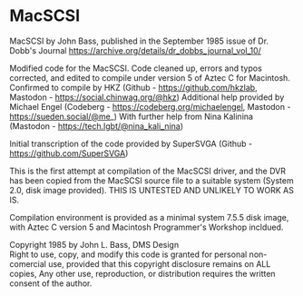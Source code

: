 # MacSCSI

MacSCSI by John Bass, published in the September 1985 issue of Dr. Dobb's Journal
https://archive.org/details/dr_dobbs_journal_vol_10/

Modified code for the MacSCSI. Code cleaned up, errors and typos corrected, and edited to compile under version 5 of Aztec C for Macintosh. 
Confirmed to compile by HKZ (Github - https://github.com/hkzlab, Mastodon - https://social.chinwag.org/@hkz)
Additional help provided by Michael Engel (Codeberg - https://codeberg.org/michaelengel, Mastodon - https://sueden.social/@me_)
With further help from Nina Kalinina (Mastodon - https://tech.lgbt/@nina_kali_nina)

Initial transcription of the code provided by SuperSVGA (Github - https://github.com/SuperSVGA)

This is the first attempt at compilation of the MacSCSI driver, and the DVR has been copied from the MacSCSI source file to a suitable system (System 2.0, disk image provided). 
THIS IS UNTESTED AND UNLIKELY TO WORK AS IS. 

Compilation environment is provided as a minimal system 7.5.5 disk image, with Aztec C version 5 and Macintosh Programmer's Workshop incldued. 

Copyright 1985 by John L. Bass, DMS Design  
Right to use, copy, and modify this code is granted for personal non-comercial use, provided that this copyright disclosure remains on ALL copies, Any other use, reproduction, or distribution requires the written consent of the author.
